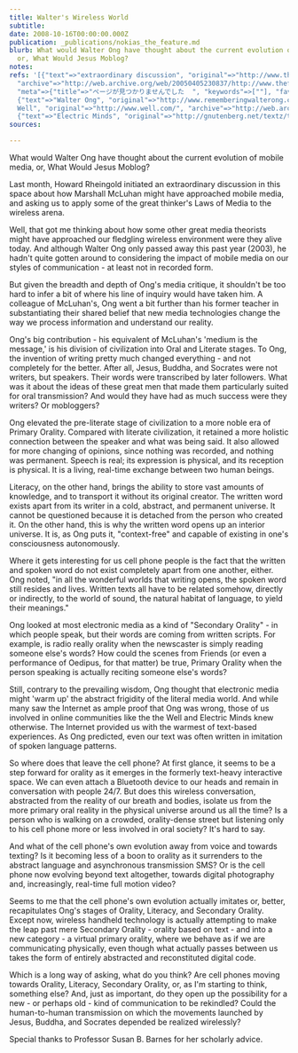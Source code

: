 ```yaml
---
title: Walter's Wireless World
subtitle: 
date: 2008-10-16T00:00:00.000Z
publication: _publications/nokias_the_feature.md
blurb: What would Walter Ong have thought about the current evolution of mobile media,
  or, What Would Jesus Moblog?
notes: 
refs: '[{"text"=>"extraordinary discussion", "original"=>"http://www.thefeature.com/article?articleid=100229",
  "archive"=>"http://web.archive.org/web/20050405230837/http://www.thefeature.com:80/article?articleid=100229",
  "meta"=>{"title"=>"ページが見つかりませんでした  ", "keywords"=>[""], "favicon"=>"http://www.thefeature.com/favicon.ico"}},
  {"text"=>"Walter Ong", "original"=>"http://www.rememberingwalterong.com/"}, {"text"=>"the
  Well", "original"=>"http://www.well.com/", "archive"=>"http://web.archive.org/web/20200731174223/https://www.well.com/"},
  {"text"=>"Electric Minds", "original"=>"http://gnutenberg.net/textz/text.php?text=rheingold_howard_my_experience_with_electric_minds&id=1009948415611"}]'
sources: 

---
```

What would Walter Ong have thought about the current evolution of mobile media, or, What Would Jesus Moblog?

  
Last month, Howard Rheingold initiated an extraordinary discussion in this space about how Marshall McLuhan might have approached mobile media, and asking us to apply some of the great thinker's Laws of Media to the wireless arena.

Well, that got me thinking about how some other great media theorists might have approached our fledgling wireless environment were they alive today. And although Walter Ong only passed away this past year (2003), he hadn't quite gotten around to considering the impact of mobile media on our styles of communication - at least not in recorded form.

But given the breadth and depth of Ong's media critique, it shouldn't be too hard to infer a bit of where his line of inquiry would have taken him. A colleague of McLuhan's, Ong went a bit further than his former teacher in substantiating their shared belief that new media technologies change the way we process information and understand our reality.

Ong's big contribution - his equivalent of McLuhan's 'medium is the message,' is his division of civilization into Oral and Literate stages. To Ong, the invention of writing pretty much changed everything - and not completely for the better. After all, Jesus, Buddha, and Socrates were not writers, but speakers. Their words were transcribed by later followers. What was it about the ideas of these great men that made them particularly suited for oral transmission? And would they have had as much success were they writers? Or mobloggers?

Ong elevated the pre-literate stage of civilization to a more noble era of Primary Orality. Compared with literate civilization, it retained a more holistic connection between the speaker and what was being said. It also allowed for more changing of opinions, since nothing was recorded, and nothing was permanent. Speech is real; its expression is physical, and its reception is physical. It is a living, real-time exchange between two human beings.

Literacy, on the other hand, brings the ability to store vast amounts of knowledge, and to transport it without its original creator. The written word exists apart from its writer in a cold, abstract, and permanent universe. It cannot be questioned because it is detached from the person who created it. On the other hand, this is why the written word opens up an interior universe. It is, as Ong puts it, "context-free" and capable of existing in one's consciousness autonomously.

Where it gets interesting for us cell phone people is the fact that the written and spoken word do not exist completely apart from one another, either. Ong noted, "in all the wonderful worlds that writing opens, the spoken word still resides and lives. Written texts all have to be related somehow, directly or indirectly, to the world of sound, the natural habitat of language, to yield their meanings."

Ong looked at most electronic media as a kind of "Secondary Orality" - in which people speak, but their words are coming from written scripts. For example, is radio really orality when the newscaster is simply reading someone else's words? How could the scenes from Friends (or even a performance of Oedipus, for that matter) be true, Primary Orality when the person speaking is actually reciting someone else's words?

Still, contrary to the prevailing wisdom, Ong thought that electronic media might 'warm up' the abstract frigidity of the literal media world. And while many saw the Internet as ample proof that Ong was wrong, those of us involved in online communities like the the Well and Electric Minds knew otherwise. The Internet provided us with the warmest of text-based experiences. As Ong predicted, even our text was often written in imitation of spoken language patterns.

So where does that leave the cell phone? At first glance, it seems to be a step forward for orality as it emerges in the formerly text-heavy interactive space. We can even attach a Bluetooth device to our heads and remain in conversation with people 24/7. But does this wireless conversation, abstracted from the reality of our breath and bodies, isolate us from the more primary oral reality in the physical universe around us all the time? Is a person who is walking on a crowded, orality-dense street but listening only to his cell phone more or less involved in oral society? It's hard to say.

And what of the cell phone's own evolution away from voice and towards texting? Is it becoming less of a boon to orality as it surrenders to the abstract language and asynchronous transmission SMS? Or is the cell phone now evolving beyond text altogether, towards digital photography and, increasingly, real-time full motion video?

Seems to me that the cell phone's own evolution actually imitates or, better, recapitulates Ong's stages of Orality, Literacy, and Secondary Orality. Except now, wireless handheld technology is actually attempting to make the leap past mere Secondary Orality - orality based on text - and into a new category - a virtual primary orality, where we behave as if we are communicating physically, even though what actually passes between us takes the form of entirely abstracted and reconstituted digital code.

Which is a long way of asking, what do you think? Are cell phones moving towards Orality, Literacy, Secondary Orality, or, as I'm starting to think, something else? And, just as important, do they open up the possibility for a new - or perhaps old - kind of communication to be rekindled? Could the human-to-human transmission on which the movements launched by Jesus, Buddha, and Socrates depended be realized wirelessly?

  
Special thanks to Professor Susan B. Barnes for her scholarly advice.